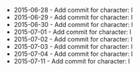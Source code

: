 - 2015-06-28 - Add commit for character: l
- 2015-06-29 - Add commit for character: l
- 2015-06-30 - Add commit for character: l
- 2015-07-01 - Add commit for character: l
- 2015-07-02 - Add commit for character: l
- 2015-07-03 - Add commit for character: l
- 2015-07-04 - Add commit for character: l
- 2015-07-11 - Add commit for character: l
